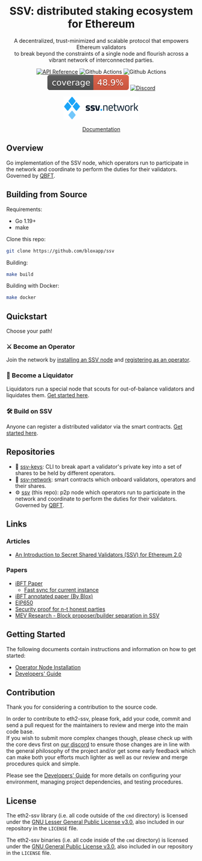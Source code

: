 <h1 align="center">SSV: distributed staking ecosystem for Ethereum</h1>

<p align="center">
A decentralized, trust-minimized and scalable protocol that empowers Ethereum validators<br/>
to break beyond the constraints of a single node and flourish across a vibrant network of interconnected parties.
</p>

<center>

[![API Reference](
https://camo.githubusercontent.com/915b7be44ada53c290eb157634330494ebe3e30a/68747470733a2f2f676f646f632e6f72672f6769746875622e636f6d2f676f6c616e672f6764646f3f7374617475732e737667
)](https://pkg.go.dev/github.com/ethereum/eth2-ssv?tab=doc)
![Github Actions](https://github.com/ethereum/eth2-ssv/actions/workflows/full-test.yml/badge.svg?branch=stage)
![Github Actions](https://github.com/ethereum/eth2-ssv/actions/workflows/lint.yml/badge.svg?branch=stage)
![Test Coverage](./docs/resources/cov-badge.svg)
[![Discord](https://img.shields.io/badge/discord-join%20chat-blue.svg)](https://discord.gg/eDXSP9R)

[comment]: <> ([![Go Report Card]&#40;https://goreportcard.com/badge/github.com/ethereum/eth2-ssv&#41;]&#40;https://goreportcard.com/report/github.com/ethereum/eth2-ssv&#41;)

[comment]: <> ([![Travis]&#40;https://travis-ci.com/ethereum/eth2-ssv.svg?branch=stage&#41;]&#40;https://travis-ci.com/ethereum/eth2-ssv&#41;)
</center>

<center>
<img src="./ssv-network-full-logo.png" width="200">

[Documentation](https://docs.ssv.network/learn/introduction)
</center>

## Overview

Go implementation of the SSV node, which operators run to participate in the network and coordinate to perform the duties for their validators. Governed by [QBFT](https://entethalliance.github.io/client-spec/qbft_spec.html).

## Building from Source

Requirements:
- Go 1.19+
- make

Clone this repo:
```bash
git clone https://github.com/bloxapp/ssv
```

Building:
```bash
make build
```

Building with Docker:
```bash
make docker
```

## Quickstart

Choose your path!

### ⚔ Become an Operator

Join the network by [installing an SSV node](https://docs.ssv.network/run-a-node/operator-node/installation) and [registering as an operator](https://docs.ssv.network/run-a-node/operator-node/joining-the-network).

### 🏹 Become a Liquidator

Liquidators run a special node that scouts for out-of-balance validators and liquidates them. [Get started here](https://docs.ssv.network/run-a-node/liquidator-node).

### 🛠️ Build on SSV
Anyone can register a distributed validator via the smart contracts. [Get started here](https://docs.ssv.network/developers/get-started).

## Repositories

- 🔑 [ssv-keys](https://github.com/bloxapp/ssv-keys): CLI to break apart a validator's private key into a set of shares to be held by different operators.
- 📜 [ssv-network](https://github.com/bloxapp/ssv-network/): smart contracts which onboard validators, operators and their shares.
- ⚙️ [ssv](https://github.com/bloxapp/ssv) (this repo): p2p node which operators run to participate in the network and coordinate to perform the duties for their validators. Governed by [QBFT](https://entethalliance.github.io/client-spec/qbft_spec.html).

## Links

### Articles
- [An Introduction to Secret Shared Validators (SSV) for Ethereum 2.0](https://medium.com/bloxstaking/an-introduction-to-secret-shared-validators-ssv-for-ethereum-2-0-faf49efcabee)

### Papers
* [iBFT Paper](https://arxiv.org/pdf/2002.03613.pdf)
    * [Fast sync for current instance](./ibft/sync/speedup/README.md)
* [iBFT annotated paper (By Blox)](./ibft/IBFT.md)
* [EIP650](https://github.com/ethereum/EIPs/issues/650)
* [Security proof for n-t honest parties](https://notes.ethereum.org/DYU-NrRBTxS3X0fu_MidnA)
* [MEV Research - Block proposer/builder separation in SSV](https://hackmd.io/DHt98PC_S_60NbnW4Wgssg)


## Getting Started

The following documents contain instructions and information on how to get started:
* [Operator Node Installation](https://docs.ssv.network/run-a-node/operator-node/installation)
* [Developers' Guide](./docs/DEV_GUIDE.md)

## Contribution

Thank you for considering a contribution to the source code.

In order to contribute to eth2-ssv, please fork, add your code, commit and send a pull request
for the maintainers to review and merge into the main code base.\
If you wish to submit more complex changes though, please check up with the core devs first on [our discord](https://discord.gg/eDXSP9R)
to ensure those changes are in line with the general philosophy of the project and/or get
some early feedback which can make both your efforts much lighter as well as our review
and merge procedures quick and simple.

Please see the [Developers' Guide](./docs/DEV_GUIDE.md)
for more details on configuring your environment, managing project dependencies, and
testing procedures.

## License

The eth2-ssv library (i.e. all code outside of the `cmd` directory) is licensed under the
[GNU Lesser General Public License v3.0](https://www.gnu.org/licenses/lgpl-3.0.en.html),
also included in our repository in the `LICENSE` file.

The eth2-ssv binaries (i.e. all code inside of the `cmd` directory) is licensed under the
[GNU General Public License v3.0](https://www.gnu.org/licenses/gpl-3.0.en.html), also
included in our repository in the `LICENSE` file.
